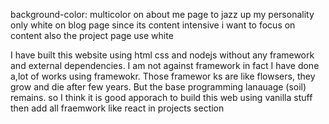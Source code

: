 background-color: multicolor on about me page to jazz up my personality only white on blog page since its content intensive i want to focus on content also the project page use white
      <p>I have built this website using html css and nodejs without any framework and external dependencies. I am not against framework in fact I have done a,lot of works using framewokr. Those framewor
ks are like flowsers, they grow and die after few years. But the base programming lanauage (soil) remains. so I think it is good apporach to build this web using vanilla stuff then add all fraemwork like
 react in projects section</p>                                                                                                                                                                             